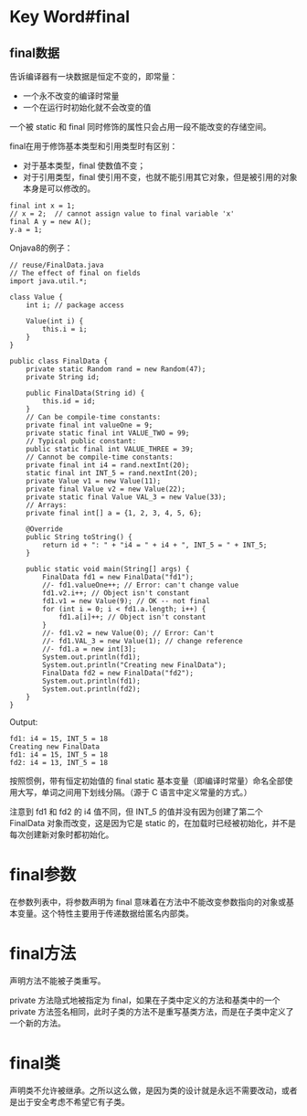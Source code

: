# Key Word#final
## final数据
告诉编译器有一块数据是恒定不变的，即常量：
- 一个永不改变的编译时常量
- 一个在运行时初始化就不会改变的值

一个被 static 和 final 同时修饰的属性只会占用一段不能改变的存储空间。

final在用于修饰基本类型和引用类型时有区别：
- 对于基本类型，final 使数值不变；
- 对于引用类型，final 使引用不变，也就不能引用其它对象，但是被引用的对象本身是可以修改的。
```
final int x = 1;
// x = 2;  // cannot assign value to final variable 'x'
final A y = new A();
y.a = 1;
```
Onjava8的例子： 
```
// reuse/FinalData.java
// The effect of final on fields
import java.util.*;

class Value {
    int i; // package access
    
    Value(int i) {
        this.i = i;
    }
}

public class FinalData {
    private static Random rand = new Random(47);
    private String id;
    
    public FinalData(String id) {
        this.id = id;
    }
    // Can be compile-time constants:
    private final int valueOne = 9;
    private static final int VALUE_TWO = 99;
    // Typical public constant:
    public static final int VALUE_THREE = 39;
    // Cannot be compile-time constants:
    private final int i4 = rand.nextInt(20);
    static final int INT_5 = rand.nextInt(20);
    private Value v1 = new Value(11);
    private final Value v2 = new Value(22);
    private static final Value VAL_3 = new Value(33);
    // Arrays:
    private final int[] a = {1, 2, 3, 4, 5, 6};
    
    @Override
    public String toString() {
        return id + ": " + "i4 = " + i4 + ", INT_5 = " + INT_5;
    }
    
    public static void main(String[] args) {
        FinalData fd1 = new FinalData("fd1");
        //- fd1.valueOne++; // Error: can't change value
        fd1.v2.i++; // Object isn't constant
        fd1.v1 = new Value(9); // OK -- not final
        for (int i = 0; i < fd1.a.length; i++) {
            fd1.a[i]++; // Object isn't constant
        }
        //- fd1.v2 = new Value(0); // Error: Can't
        //- fd1.VAL_3 = new Value(1); // change reference
        //- fd1.a = new int[3];
        System.out.println(fd1);
        System.out.println("Creating new FinalData");
        FinalData fd2 = new FinalData("fd2");
        System.out.println(fd1);
        System.out.println(fd2);
    }
}
```
Output:
```
fd1: i4 = 15, INT_5 = 18
Creating new FinalData
fd1: i4 = 15, INT_5 = 18
fd2: i4 = 13, INT_5 = 18
```
按照惯例，带有恒定初始值的 final static 基本变量（即编译时常量）命名全部使用大写，单词之间用下划线分隔。（源于 C 语言中定义常量的方式。）

注意到 fd1 和 fd2 的 i4 值不同，但 INT_5 的值并没有因为创建了第二个 FinalData 对象而改变，这是因为它是 static 的，在加载时已经被初始化，并不是每次创建新对象时都初始化。
# final参数
在参数列表中，将参数声明为 final 意味着在方法中不能改变参数指向的对象或基本变量。这个特性主要用于传递数据给匿名内部类。
# final方法
声明方法不能被子类重写。

private 方法隐式地被指定为 final，如果在子类中定义的方法和基类中的一个 private 方法签名相同，此时子类的方法不是重写基类方法，而是在子类中定义了一个新的方法。

# final类
声明类不允许被继承。之所以这么做，是因为类的设计就是永远不需要改动，或者是出于安全考虑不希望它有子类。

